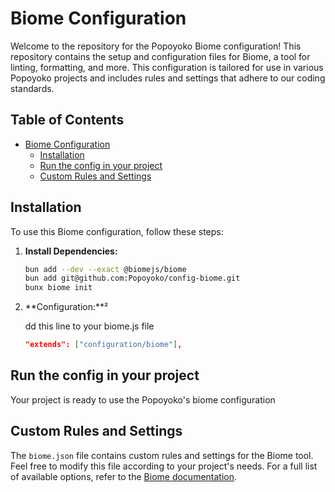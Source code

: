 # Biome Configuration

Welcome to the repository for the Popoyoko Biome configuration! This repository contains the setup and configuration files for Biome, a tool for linting, formatting, and more. This configuration is tailored for use in various Popoyoko projects and includes rules and settings that adhere to our coding standards.

## Table of Contents

- [Biome Configuration](#biome-configuration)
  - [Installation](#installation)
  - [Run the config in your project](#run-the-config-in-your-project)
  - [Custom Rules and Settings](#custom-rules-and-settings)

## Installation

To use this Biome configuration, follow these steps:

1. **Install Dependencies:**

   ```bash
   bun add --dev --exact @biomejs/biome
   bun add git@github.com:Popoyoko/config-biome.git
   bunx biome init
   ```

2. **Configuration:**²

   dd this line to your biome.js file

   ```json
   "extends": ["configuration/biome"],
   ```

## Run the config in your project

Your project is ready to use the Popoyoko's biome configuration


## Custom Rules and Settings

The `biome.json` file contains custom rules and settings for the Biome tool. Feel free to modify this file according to your project's needs. For a full list of available options, refer to the [Biome documentation](https://biome.dev/docs).